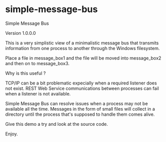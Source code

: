 simple-message-bus
==================

Simple Message Bus

Version 1.0.0.0

This is a very simplistic view of a minimalistic message bus that transmits information from one process to another
through the Windows filesystem.

Place a file in message_box1 and the file will be moved into message_box2 and then on to message_box3.

Why is this useful ?

TCP/IP can be a bit problematic expecially when a required listener does not exist.  REST Web Service communications
between processes can fail when a listener is not available.

Simple Message Bus can resolve issues when a process may not be available all the time. Messages in the form of
small files will collect in a directory until the process that's supposed to handle them comes alive.

Give this demo a try and look at the source code.

Enjoy.
